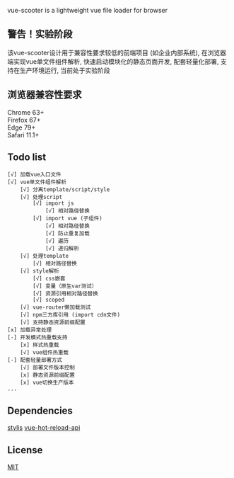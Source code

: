 vue-scooter is a lightweight vue file loader for browser
## 警告！实验阶段
该vue-scooter设计用于兼容性要求较低的前端项目 (如企业内部系统), 在浏览器端实现vue单文件组件解析, 快速启动模块化的静态页面开发, 配套轻量化部署, 支持在生产环境运行, 当前处于实验阶段

## 浏览器兼容性要求
Chrome 63+  
Firefox 67+  
Edge 79+  
Safari 11.1+

## Todo list
```
[√] 加载vue入口文件  
[√] vue单文件组件解析
    [√] 分离template/script/style
    [√] 处理script
        [√] import js
            [√] 相对路径替换
        [√] import vue (子组件)
            [√] 相对路径替换    
            [√] 防止重复加载
            [√] 遍历
            [√] 递归解析
    [√] 处理template
        [√] 相对路径替换
    [√] style解析
        [√] css嵌套
        [√] 变量（原生var测试）
        [√] 资源引用相对路径替换
        [√] scoped
    [√] vue-router懒加载测试
    [√] npm三方库引用 (import cdn文件)
    [√] 支持静态资源前缀配置
[x] 加载异常处理
[-] 开发模式热重载支持
    [x] 样式热重载
    [√] vue组件热重载
[-] 配套轻量部署方式
    [√] 部署文件版本控制
    [x] 静态资源前缀配置
    [x] vue切换生产版本
...
```
## Dependencies
[stylis](https://github.com/thysultan/stylis.js)
[vue-hot-reload-api](https://github.com/vuejs/vue-hot-reload-api)  

## License
[MIT](http://opensource.org/licenses/MIT)
